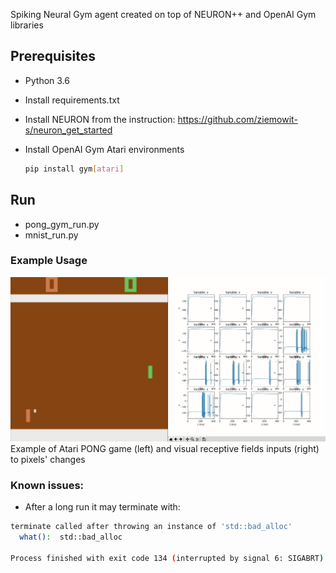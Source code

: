 Spiking Neural Gym agent created on top of NEURON++ and OpenAI Gym libraries

## Prerequisites

* Python 3.6

* Install requirements.txt

* Install NEURON from the instruction: https://github.com/ziemowit-s/neuron_get_started

* Install OpenAI Gym Atari environments
    ```bash
    pip install gym[atari]
    ```
    
## Run

* pong_gym_run.py
* mnist_run.py

### Example Usage
![PONG](pong_example.gif) 
Example of Atari PONG game (left) and visual receptive fields inputs (right) to pixels' changes
    
### Known issues:

* After a long run it may terminate with:
```bash
terminate called after throwing an instance of 'std::bad_alloc'
  what():  std::bad_alloc

Process finished with exit code 134 (interrupted by signal 6: SIGABRT)
```

